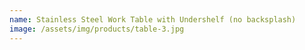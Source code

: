 ```yaml
---
name: Stainless Steel Work Table with Undershelf (no backsplash)
image: /assets/img/products/table-3.jpg
---
```

